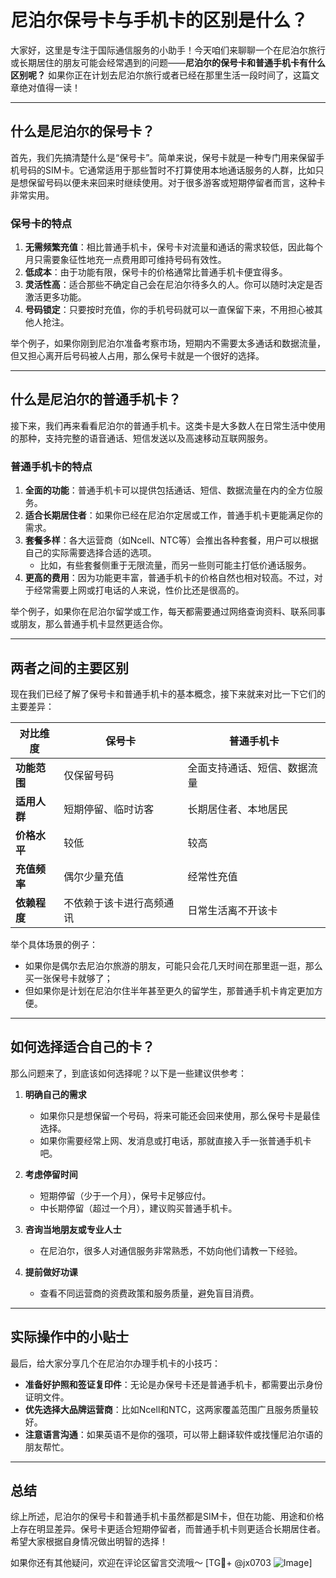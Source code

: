 # 尼泊尔保号卡与手机卡的区别是什么？

大家好，这里是专注于国际通信服务的小助手！今天咱们来聊聊一个在尼泊尔旅行或长期居住的朋友可能会经常遇到的问题——**尼泊尔的保号卡和普通手机卡有什么区别呢？** 如果你正在计划去尼泊尔旅行或者已经在那里生活一段时间了，这篇文章绝对值得一读！

---

## 什么是尼泊尔的保号卡？

首先，我们先搞清楚什么是“保号卡”。简单来说，保号卡就是一种专门用来保留手机号码的SIM卡。它通常适用于那些暂时不打算使用本地通话服务的人群，比如只是想保留号码以便未来回来时继续使用。对于很多游客或短期停留者而言，这种卡非常实用。

### **保号卡的特点**
1. **无需频繁充值**：相比普通手机卡，保号卡对流量和通话的需求较低，因此每个月只需要象征性地充一点费用即可维持号码有效性。
2. **低成本**：由于功能有限，保号卡的价格通常比普通手机卡便宜得多。
3. **灵活性高**：适合那些不确定自己会在尼泊尔待多久的人。你可以随时决定是否激活更多功能。
4. **号码锁定**：只要按时充值，你的手机号码就可以一直保留下来，不用担心被其他人抢注。

举个例子，如果你刚到尼泊尔准备考察市场，短期内不需要太多通话和数据流量，但又担心离开后号码被人占用，那么保号卡就是一个很好的选择。

---

## 什么是尼泊尔的普通手机卡？

接下来，我们再来看看尼泊尔的普通手机卡。这类卡是大多数人在日常生活中使用的那种，支持完整的语音通话、短信发送以及高速移动互联网服务。

### **普通手机卡的特点**
1. **全面的功能**：普通手机卡可以提供包括通话、短信、数据流量在内的全方位服务。
2. **适合长期居住者**：如果你已经在尼泊尔定居或工作，普通手机卡更能满足你的需求。
3. **套餐多样**：各大运营商（如Ncell、NTC等）会推出各种套餐，用户可以根据自己的实际需要选择合适的选项。
   - 比如，有些套餐侧重于无限流量，而另一些则可能主打低价通话服务。
4. **更高的费用**：因为功能更丰富，普通手机卡的价格自然也相对较高。不过，对于经常需要上网或打电话的人来说，性价比还是很高的。

举个例子，如果你在尼泊尔留学或工作，每天都需要通过网络查询资料、联系同事或朋友，那么普通手机卡显然更适合你。

---

## 两者之间的主要区别

现在我们已经了解了保号卡和普通手机卡的基本概念，接下来就来对比一下它们的主要差异：

| 对比维度       | 保号卡                           | 普通手机卡                        |
|----------------|----------------------------------|-----------------------------------|
| **功能范围**   | 仅保留号码                       | 全面支持通话、短信、数据流量      |
| **适用人群**   | 短期停留、临时访客               | 长期居住者、本地居民              |
| **价格水平**   | 较低                             | 较高                              |
| **充值频率**   | 偶尔少量充值                     | 经常性充值                        |
| **依赖程度**   | 不依赖于该卡进行高频通讯         | 日常生活离不开该卡                |

举个具体场景的例子：
- 如果你是偶尔去尼泊尔旅游的朋友，可能只会花几天时间在那里逛一逛，那么买一张保号卡就够了；
- 但如果你是计划在尼泊尔住半年甚至更久的留学生，那普通手机卡肯定更加方便。

---

## 如何选择适合自己的卡？

那么问题来了，到底该如何选择呢？以下是一些建议供参考：

1. **明确自己的需求**  
   - 如果你只是想保留一个号码，将来可能还会回来使用，那么保号卡是最佳选择。
   - 如果你需要经常上网、发消息或打电话，那就直接入手一张普通手机卡吧。

2. **考虑停留时间**  
   - 短期停留（少于一个月），保号卡足够应付。
   - 中长期停留（超过一个月），建议购买普通手机卡。

3. **咨询当地朋友或专业人士**  
   - 在尼泊尔，很多人对通信服务非常熟悉，不妨向他们请教一下经验。

4. **提前做好功课**  
   - 查看不同运营商的资费政策和服务质量，避免盲目消费。

---

## 实际操作中的小贴士

最后，给大家分享几个在尼泊尔办理手机卡的小技巧：

- **准备好护照和签证复印件**：无论是办保号卡还是普通手机卡，都需要出示身份证明文件。
- **优先选择大品牌运营商**：比如Ncell和NTC，这两家覆盖范围广且服务质量较好。
- **注意语言沟通**：如果英语不是你的强项，可以带上翻译软件或找懂尼泊尔语的朋友帮忙。

---

## 总结

综上所述，尼泊尔的保号卡和普通手机卡虽然都是SIM卡，但在功能、用途和价格上存在明显差异。保号卡更适合短期停留者，而普通手机卡则更适合长期居住者。希望大家根据自身情况做出明智的选择！

如果你还有其他疑问，欢迎在评论区留言交流哦～ [TG💪+ @jx0703 ![Image](https://github.com/user-attachments/assets/dbca1d08-cadb-493c-b0ec-ad6f7a83f270)]